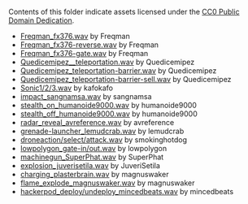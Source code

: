 Contents of this folder indicate assets licensed under the [CC0 Public Domain Dedication](https://creativecommons.org/publicdomain/zero/1.0/).

* [Freqman_fx376.wav](https://freesound.org/people/FreqMan/sounds/32542/) by Freqman
* [Freqman_fx376-reverse.wav](https://freesound.org/people/FreqMan/sounds/32542/) by Freqman
* [Freqman_fx376-gate.wav](https://freesound.org/people/FreqMan/sounds/32542/) by Freqman
* [Quedicemipez__teleportation.wav](https://freesound.org/people/quedicemipez/sounds/522704/) by Quedicemipez
* [Quedicemipez_teleportation-barrier.wav](https://freesound.org/people/quedicemipez/sounds/522704/) by Quedicemipez
* [Quedicemipez_teleportation-barrier-sell.wav](https://freesound.org/people/quedicemipez/sounds/522704/) by Quedicemipez
* [Sonic1/2/3.wav](https://freesound.org/people/tutarap/sounds/341956/) by kafokafo
* [impact_sangnamsa.wav](https://freesound.org/people/sangnamsa/sounds/473941/) by sangnamsa
* [stealth_on_humanoide9000.wav](https://freesound.org/people/humanoide9000/sounds/422245/) by humanoide9000
* [stealth_off_humanoide9000.wav](https://freesound.org/people/humanoide9000/sounds/422245/) by humanoide9000
* [radar_reveal_avreference.wav](https://freesound.org/people/avreference/sounds/575419/) by avreference
* [grenade-launcher_lemudcrab.wav](https://freesound.org/people/LeMudCrab/sounds/163458/) by lemudcrab
* [droneaction/select/attack.wav](https://freesound.org/people/smokinghotdog/sounds/584921/) by smokinghotdog
* [lowpolygon_gate-in/out.wav](https://freesound.org/people/lowpolygon/sounds/421722/) by lowpolygon
* [machinegun_SuperPhat.wav](https://freesound.org/people/SuperPhat/sounds/417689/) by SuperPhat
* [explosion_juverisetila.wav](https://freesound.org/people/JuveriSetila/sounds/514133/) by JuveriSetila
* [charging_plasterbrain.wav](https://freesound.org/people/magnuswaker/sounds/588242/) by magnuswaker
* [flame_explode_magnuswaker.wav](https://freesound.org/people/magnuswaker/sounds/592572/) by magnuswaker
* [hackerpod_deploy/undeploy_mincedbeats.wav](https://freesound.org/people/mincedbeats/sounds/630563/) by mincedbeats
